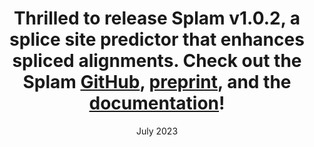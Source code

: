 ---
title: "Thrilled to release Splam v1.0.2, a splice site predictor that enhances spliced alignments. Check out the Splam <a href='https://github.com/Kuanhao-Chao/splam' target='_blank'>GitHub</a>, <a href='https://doi.org/10.1101/2023.07.27.550754' target='_blank'>preprint</a>, and the <a href='http://ccb.jhu.edu/splam/' target='_blank'>documentation</a>!"
collection: news
type: "Teaching Assistant"
date: "July 2023"
location: "Taipei, Taiwan"
---